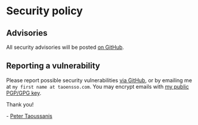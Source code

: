 # Security policy

## Advisories

All security advisories will be posted [on GitHub](https://github.com/taoensso/tempel/security/advisories).

## Reporting a vulnerability

Please report possible security vulnerabilities [via GitHub](https://github.com/taoensso/tempel/security/advisories), or by emailing me at `my first name at taoensso.com`. You may encrypt emails with [my public PGP/GPG key](https://www.taoensso.com/pgp).

Thank you!

\- [Peter Taoussanis](https://www.taoensso.com)
